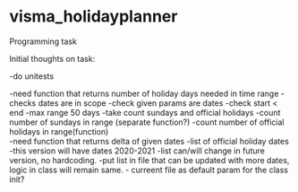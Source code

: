 # visma_holidayplanner
Programming task

Initial thoughts on task:

-do unitests

-need function that returns number of holiday days needed in time range
   -checks dates are in scope
   -check given params are dates
   -check start < end
   -max range 50 days
   -take count sundays and official holidays
       -count number of sundays in range (separate function?)
       -count number of official holidays in range(function)   
-need function that returns delta of given dates
-list of official holiday dates
   -this version will have dates 2020-2021
   -list can/will change in future version, no hardcoding.
   -put list in file that can be updated with more dates, logic in class will remain same.
      - curreent file as default param for the class init?
      
   
